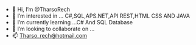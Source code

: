 - 👋 Hi, I’m @TharsoRech
- 👀 I’m interested in ... C#,SQL,APS.NET,API REST,HTML CSS AND JAVA 
- 🌱 I’m currently learning ...C# And SQL Database
- 💞️ I’m looking to collaborate on ... 
- 📫 Tharso_rech@hotmail.com

<!---
TharsoRech/TharsoRech is a ✨ special ✨ repository because its `README.md` (this file) appears on your GitHub profile.
You can click the Preview link to take a look at your changes.
--->

